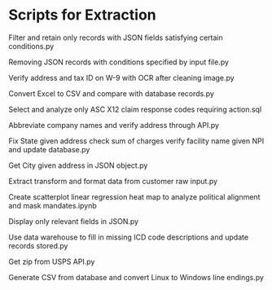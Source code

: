 # Scripts for Extraction
Filter and retain only records with JSON fields satisfying certain conditions.py

Removing JSON records with conditions specified by input file.py

Verify address and tax ID on W-9 with OCR after cleaning image.py

Convert Excel to CSV and compare with database records.py

Select and analyze only ASC X12 claim response codes requiring action.sql

Abbreviate company names and verify address through API.py

Fix State given address check sum of charges verify facility name given NPI and update database.py

Get City given address in JSON object.py

Extract transform and format data from customer raw input.py

Create scatterplot linear regression heat map to analyze political alignment and mask mandates.ipynb

Display only relevant fields in JSON.py

Use data warehouse to fill in missing ICD code descriptions and update records stored.py

Get zip from USPS API.py

Generate CSV from database and convert Linux to Windows line endings.py

